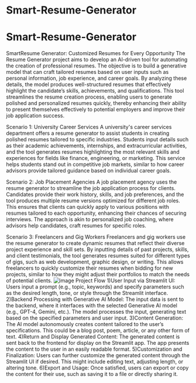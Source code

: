 # Smart-Resume-Generator
# Smart-Resume-Generator
SmartResume Generator: Customized Resumes for Every Opportunity
The Resume Generator project aims to develop an AI-driven tool for automating the creation of professional resumes. The objective is to build a generative model that can craft tailored resumes based on user inputs such as personal information, job experience, and career goals. By analyzing these details, the model produces well-structured resumes that effectively highlight the candidate’s skills, achievements, and qualifications. This tool streamlines the resume creation process, enabling users to generate polished and personalized resumes quickly, thereby enhancing their ability to present themselves effectively to potential employers and improve their job application success.

Scenario 1: University Career Services
A university's career services department offers a resume generator to assist students in creating polished resumes tailored to specific industries. Students input details such as their academic achievements, internships, and extracurricular activities, and the tool generates resumes highlighting the most relevant skills and experiences for fields like finance, engineering, or marketing. This service helps students stand out in competitive job markets, similar to how career advisors provide tailored guidance based on individual career goals.

Scenario 2: Job Placement Agencies
A job placement agency uses the resume generator to streamline the job application process for clients. Candidates provide their work history, skills, and job preferences, and the tool produces multiple resume versions optimized for different job roles. This ensures that clients can quickly apply to various positions with resumes tailored to each opportunity, enhancing their chances of securing interviews. The approach is akin to personalized job coaching, where advisors help candidates, craft resumes for specific roles.

Scenario 3: Freelancers and Gig Workers
Freelancers and gig workers use the resume generator to create dynamic resumes that reflect their diverse project experience and skill sets. By inputting details of past projects, skills, and client testimonials, the tool generates resumes suited for different types of gigs, such as web development, graphic design, or writing. This allows freelancers to quickly customize their resumes when bidding for new projects, similar to how they might adjust their portfolios to match the needs of potential clients.
![image](https://github.com/user-attachments/assets/5fadd300-006a-4c1d-b34a-680f6fa4f072)
Project Flow
  1)User Input via Streamlit UI:
    Users input a prompt (e.g., topic, keywords) and specify parameters such as the desired length, tone, or style through the Streamlit interface.
  2)Backend Processing with Generative AI Model:
    The input data is sent to the backend, where it interfaces with the selected Generative AI model (e.g., GPT-4, Gemini, etc.).
    The model processes the input, generating text based on the specified parameters and user input.
  3)Content Generation:
    The AI model autonomously creates content tailored to the user’s specifications. This could be a blog post, poem, article, or any other form of text.
  4)Return and Display Generated Content:
    The generated content is sent back to the frontend for display on the Streamlit app.
    The app presents the content to the user in an easily readable format.
  5)Customization and Finalization:
    Users can further customize the generated content through the Streamlit UI if desired. This might include editing text, adjusting length, or altering tone.
  6)Export and Usage:
    Once satisfied, users can export or copy the content for their use, such as saving it to a file or directly sharing it.

